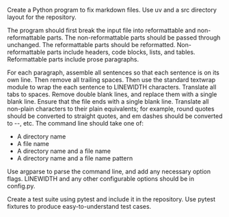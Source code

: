 Create a Python program to fix markdown files.
Use uv and a src directory layout for the repository.

The program should first break the input file into reformattable and non-reformattable parts.
The non-reformattable parts should be passed through unchanged.
The reformattable parts should be reformatted.
Non-reformattable parts include headers, code blocks, lists, and tables.
Reformattable parts include prose paragraphs.

For each paragraph, assemble all sentences so that each sentence is on its own line.
Then remove all trailing spaces.
Then use the standard textwrap module to wrap the each sentence to LINEWIDTH characters.
Translate all tabs to spaces.
Remove double blank lines, and replace them with a single blank line.
Ensure that the file ends with a single blank line.
Translate all non-plain characters to their plain equivalents; for example, round quotes should be converted to straight quotes, and em dashes should be converted to --, etc.
The command line should take one of:
- A directory name
- A file name
- A directory name and a file name
- A directory name and a file name pattern

Use argparse to parse the command line, and add any necessary option flags.
LINEWIDTH and any other configurable options should be in config.py.

Create a test suite using pytest and include it in the repository. Use pytest fixtures to produce easy-to-understand test cases.
